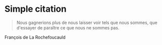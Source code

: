 # Simple citation

> Nous gagnerions plus de nous laisser voir tels que nous sommes,
> que d'essayer de paraître ce que nous ne sommes pas.

François de La Rochefoucauld 
